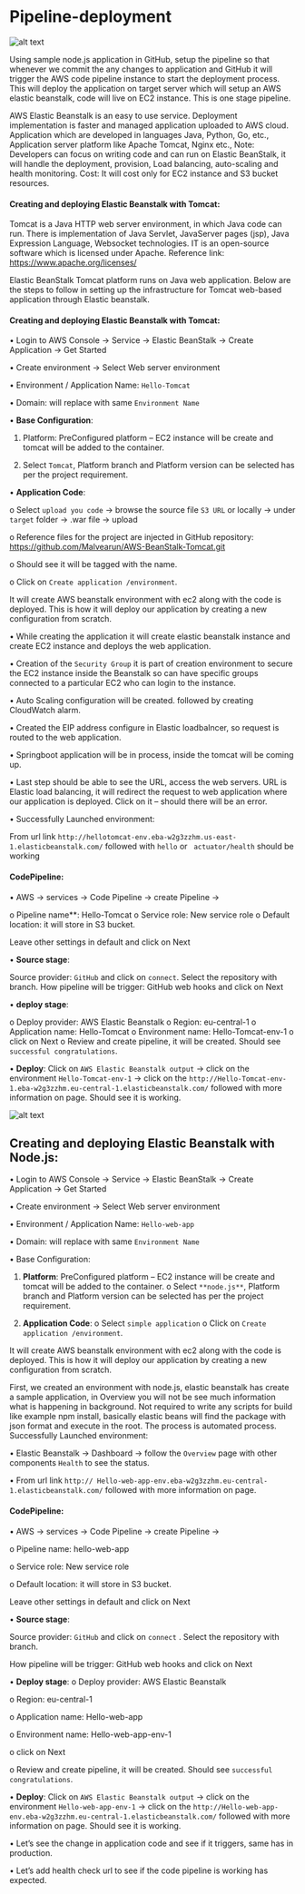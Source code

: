 # Pipeline-deployment

![alt text](https://github.com/Malvearun/unknown/blob/master/Pipeline.jpg "pipeline")

Using sample node.js application in GitHub, setup the pipeline so that whenever we commit the any changes to application and GitHub it will trigger the AWS code pipeline instance to start the deployment process. This will deploy the application on target server which will setup an AWS elastic beanstalk, code will live on EC2 instance. This is one stage pipeline.

AWS Elastic Beanstalk is an easy to use service. Deployment implementation is faster and managed application uploaded to AWS cloud. Application which are developed in languages Java, Python, Go, etc., Application server platform like Apache Tomcat, Nginx etc.,
Note: Developers can focus on writing code and can run on Elastic BeanStalk, it will handle the deployment, provision, Load balancing, auto-scaling and health monitoring.
Cost: It will cost only for EC2 instance and S3 bucket resources.

#### Creating and deploying Elastic Beanstalk with Tomcat:

Tomcat is a Java HTTP web server environment, in which Java code can run. There is implementation of Java Servlet, JavaServer pages (jsp), Java Expression Language, Websocket technologies. IT is an open-source software which is licensed under Apache.
Reference link: https://www.apache.org/licenses/

Elastic BeanStalk Tomcat platform runs on Java web application. Below are the steps to follow in setting up the infrastructure for Tomcat web-based application through Elastic beanstalk.

#### Creating and deploying Elastic Beanstalk with Tomcat:

•	Login to AWS Console &rarr; Service &rarr; Elastic BeanStalk &rarr; Create Application  &rarr; Get Started 

•	Create environment &rarr; Select Web server environment 

•	Environment / Application Name: `Hello-Tomcat`

•	Domain: will replace with same `Environment Name`

•	**Base Configuration**: 

1.	Platform: PreConfigured platform – EC2 instance will be create and tomcat will be added to the container.

2.	Select `Tomcat`, Platform branch and Platform version can be selected has per the project requirement.

•	**Application Code**:

o	Select `upload you code` &rarr; browse the source file `S3 URL` or locally &rarr; under `target` folder &rarr; .war file &rarr; upload 

o	Reference files for the project are injected in GitHub repository: https://github.com/Malvearun/AWS-BeanStalk-Tomcat.git

o	Should see it will be tagged with the name.

o	Click on `Create application /environment`.


It will create AWS beanstalk environment with ec2 along with the code is deployed. This is how it will deploy our application by creating a new configuration from scratch.

•	While creating the application it will create elastic beanstalk instance and create EC2 instance and deploys the web application.

•	Creation of the `Security Group` it is part of creation environment to secure the EC2 instance inside the Beanstalk so can have specific groups connected to a particular EC2 who can login to the instance.

•	Auto Scaling configuration will be created. followed by creating CloudWatch alarm.

•	Created the EIP address configure in Elastic loadbalncer, so request is routed to the web application.

•	Springboot application will be in process, inside the tomcat will be coming up.

•	Last step should be able to see the URL, access the web servers. URL is Elastic load balancing, it will redirect the request to web application where our application is deployed. Click on it – should there will be an error.

•	Successfully Launched environment:

From url link `http://hellotomcat-env.eba-w2g3zzhm.us-east-1.elasticbeanstalk.com/` followed with `hello` or ` actuator/health` should be working

#### CodePipeline:

•	AWS &rarr; services &rarr; Code Pipeline &rarr; create Pipeline &rarr;

o	Pipeline name**: Hello-Tomcat
o	Service role: New service role
o	Default location: it will store in S3 bucket.

Leave other settings in default and click on Next

•	**Source stage**:

Source provider: `GitHub` and click on `connect`. Select the repository with branch.
How pipeline will be trigger: GitHub web hooks and click on Next

•	**deploy stage**: 

o	Deploy provider: AWS Elastic Beanstalk
o	Region: eu-central-1
o	Application name: Hello-Tomcat
o	Environment name: Hello-Tomcat-env-1
o	click on Next
o	Review and create pipeline, it will be created. Should see `successful congratulations`.

•	**Deploy**: Click on `AWS Elastic Beanstalk output` &rarr; click on the environment `Hello-Tomcat-env-1` &rarr; click on the `http://Hello-Tomcat-env-1.eba-w2g3zzhm.eu-central-1.elasticbeanstalk.com/` followed with more information on page. Should see it is working.

![alt text](https://github.com/Malvearun/unknown/blob/master/Page.jpg "Browser page")

## Creating and deploying Elastic Beanstalk with Node.js:

•	Login to AWS Console &rarr; Service &rarr; Elastic BeanStalk &rarr; Create Application  &rarr; Get Started 

•	Create environment &rarr; Select Web server environment 

•	Environment / Application Name: `Hello-web-app`

•	Domain: will replace with same `Environment Name`

•	Base Configuration: 
1.	**Platform**: PreConfigured platform – EC2 instance will be create and tomcat will be added to the container.
o		Select `**node.js**`, Platform branch and Platform version can be selected has per the project requirement.

2.	**Application Code**:
o	Select `simple application`
o	Click on `Create application /environment`.

It will create AWS beanstalk environment with ec2 along with the code is deployed. This is how it will deploy our application by creating a new configuration from scratch.

First, we created an environment with node.js, elastic beanstalk has create a sample application, in Overview you will not be see much information what is happening in background. Not required to write any scripts for build like example npm install, basically elastic beans will find the package with json format and execute in the root. The process is automated process. Successfully Launched environment:

•	Elastic Beanstalk &rarr; Dashboard &rarr; follow the `Overview` page with other components `Health` to see the status. 

•	From url link `http:// Hello-web-app-env.eba-w2g3zzhm.eu-central-1.elasticbeanstalk.com/` followed with more information on page.

#### CodePipeline:
•	AWS &rarr; services &rarr;  Code Pipeline &rarr; create Pipeline &rarr; 

o	Pipeline name: hello-web-app 

o	Service role: New service role 

o	Default location: it will store in S3 bucket.

Leave other settings in default and click on Next

•	**Source stage**:

Source provider: `GitHub` and click on `connect` . Select the repository with branch.

How pipeline will be trigger: GitHub web hooks and click on Next

•	**Deploy stage**: 
o	Deploy provider: AWS Elastic Beanstalk

o	Region: eu-central-1

o	Application name: Hello-web-app

o	Environment name: Hello-web-app-env-1

o	click on Next

o	Review and create pipeline, it will be created. Should see `successful congratulations`.

•	**Deploy**: Click on `AWS Elastic Beanstalk output` &rarr; click on the environment `Hello-web-app-env-1` &rarr; click on the `http://Hello-web-app-env.eba-w2g3zzhm.eu-central-1.elasticbeanstalk.com/` followed with more information on page. Should see it is working.

•	Let’s see the change in application code and see if it triggers, same has in production.

•	Let’s add health check url to see if the code pipeline is working has expected. 
